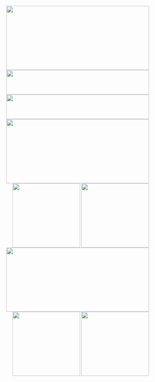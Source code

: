 <br/>
<div>
 <img align=right width="390" height="175" src="https://user-images.githubusercontent.com/26073885/225463929-1664d34a-b583-465b-9000-12402ba36f4b.png"/> 

 <img align=right  width="390" height="67" src="https://user-images.githubusercontent.com/26073885/225658721-b8fb1dd1-05ec-4454-81d2-07c3cc56b6b0.png"/>
 <br/><br/><br/><br/><br/>
 <img align=right  width="390" height="67" src="https://user-images.githubusercontent.com/26073885/225466262-66f18ec9-7aa1-4fd0-8d29-db6647ee97c2.png"/>
</div>


<br/> <br/> <br/> <br/> <br/> 

<div>
 <img align=right width="390" height="175" src="https://user-images.githubusercontent.com/26073885/225646219-8b9ccc95-48fb-4f23-9c85-83eb21e8d1fe.png"/> 
 
 <img align=right width="185" height="175" src="https://user-images.githubusercontent.com/26073885/225646506-c060f2d7-b3cb-4c8a-be2f-127ae30a74ee.png"/> 
    
 <img align=right width="185" height="175" src="https://user-images.githubusercontent.com/26073885/225646688-29de70bd-e5c6-4a51-864e-4a11c1f0f6c2.png"/> 
</div>

<br/> <br/> <br/> <br/> <br/> <br/> <br/> <br/> <br/> 

<div>
 <img align=right width="390" height="175" src="https://user-images.githubusercontent.com/26073885/225646888-19c26936-2460-4bd8-a0e5-309c443c4f8f.png"/> 
 
 <img align=right width="185" height="175" src="https://user-images.githubusercontent.com/26073885/225659085-6a109720-04e4-45cb-a3e7-0410ae3efa44.png"/>  
 <img align=right width="185" height="175" src="https://user-images.githubusercontent.com/26073885/225659092-a3284fe3-5d32-4bcd-be64-7295ba4c7129.png"/> 
 
</div>

<!--
# 🈁
### 🦇 The new art form 👋
- 🐦 [Twitter bot] 

- 🧣 [Mobami help network]
- 🧱 [Blockchain visualization] 
<img src="https://raw.githubusercontent.com/Steve0929/Steve0929/master/pc.gif"  width="140px" height="120px" >

[![Anurag's GitHub stats](https://github-readme-stats.vercel.app/api?username=Steve0929)](https://github.com/anuraghazra/github-readme-stats)

-->

[Twitter bot]: https://twitter.com/SomeBitBot
[Mobami help network]: https://mobami.tech
[Blockchain visualization]: https://interactive-blockchain.herokuapp.com
<!--
**Steve0929/Steve0929** is a ✨ _special_ ✨ repository because its `README.md` (this file) appears on your GitHub profile.

Here are some ideas to get you started:

- 🔭 I’m currently working on ...
- 🌱 I’m currently learning ...
- 👯 I’m looking to collaborate on ...
- 🤔 I’m looking for help with ...
- 💬 Ask me about ...
- 📫 How to reach me: ...
- 😄 Pronouns: ...
- ⚡ Fun fact: ...
-->
